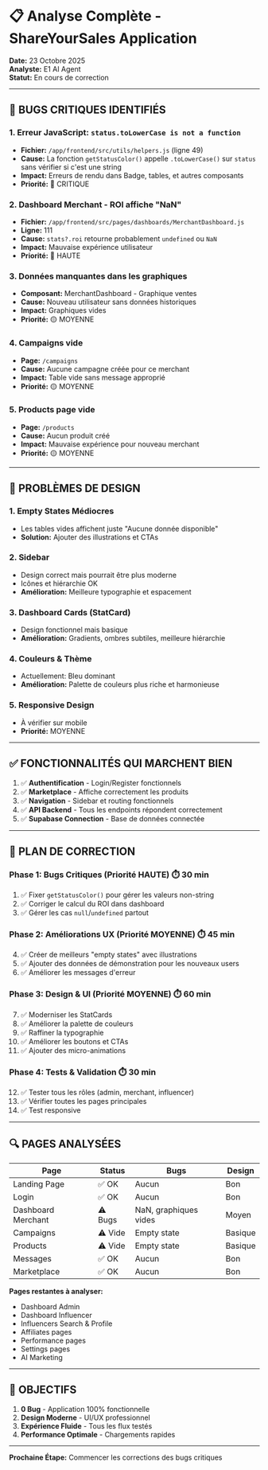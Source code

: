 # 📋 Analyse Complète - ShareYourSales Application

**Date:** 23 Octobre 2025  
**Analyste:** E1 AI Agent  
**Statut:** En cours de correction

---

## 🐛 BUGS CRITIQUES IDENTIFIÉS

### 1. **Erreur JavaScript: `status.toLowerCase is not a function`**
- **Fichier:** `/app/frontend/src/utils/helpers.js` (ligne 49)
- **Cause:** La fonction `getStatusColor()` appelle `.toLowerCase()` sur `status` sans vérifier si c'est une string
- **Impact:** Erreurs de rendu dans Badge, tables, et autres composants
- **Priorité:** 🔴 CRITIQUE

### 2. **Dashboard Merchant - ROI affiche "NaN"**
- **Fichier:** `/app/frontend/src/pages/dashboards/MerchantDashboard.js`
- **Ligne:** 111
- **Cause:** `stats?.roi` retourne probablement `undefined` ou `NaN`
- **Impact:** Mauvaise expérience utilisateur
- **Priorité:** 🔴 HAUTE

### 3. **Données manquantes dans les graphiques**
- **Composant:** MerchantDashboard - Graphique ventes
- **Cause:** Nouveau utilisateur sans données historiques
- **Impact:** Graphiques vides
- **Priorité:** 🟡 MOYENNE

### 4. **Campaigns vide**
- **Page:** `/campaigns`
- **Cause:** Aucune campagne créée pour ce merchant
- **Impact:** Table vide sans message approprié
- **Priorité:** 🟡 MOYENNE

### 5. **Products page vide**
- **Page:** `/products`
- **Cause:** Aucun produit créé
- **Impact:** Mauvaise expérience pour nouveau merchant
- **Priorité:** 🟡 MOYENNE

---

## 🎨 PROBLÈMES DE DESIGN

### 1. **Empty States Médiocres**
- Les tables vides affichent juste "Aucune donnée disponible"
- **Solution:** Ajouter des illustrations et CTAs

### 2. **Sidebar**
- Design correct mais pourrait être plus moderne
- Icônes et hiérarchie OK
- **Amélioration:** Meilleure typographie et espacement

### 3. **Dashboard Cards (StatCard)**
- Design fonctionnel mais basique
- **Amélioration:** Gradients, ombres subtiles, meilleure hiérarchie

### 4. **Couleurs & Thème**
- Actuellement: Bleu dominant
- **Amélioration:** Palette de couleurs plus riche et harmonieuse

### 5. **Responsive Design**
- À vérifier sur mobile
- **Priorité:** MOYENNE

---

## ✅ FONCTIONNALITÉS QUI MARCHENT BIEN

1. ✅ **Authentification** - Login/Register fonctionnels
2. ✅ **Marketplace** - Affiche correctement les produits
3. ✅ **Navigation** - Sidebar et routing fonctionnels
4. ✅ **API Backend** - Tous les endpoints répondent correctement
5. ✅ **Supabase Connection** - Base de données connectée

---

## 📝 PLAN DE CORRECTION

### Phase 1: Bugs Critiques (Priorité HAUTE) ⏱️ 30 min
1. ✅ Fixer `getStatusColor()` pour gérer les valeurs non-string
2. ✅ Corriger le calcul du ROI dans dashboard
3. ✅ Gérer les cas `null`/`undefined` partout

### Phase 2: Améliorations UX (Priorité MOYENNE) ⏱️ 45 min
4. ✅ Créer de meilleurs "empty states" avec illustrations
5. ✅ Ajouter des données de démonstration pour les nouveaux users
6. ✅ Améliorer les messages d'erreur

### Phase 3: Design & UI (Priorité MOYENNE) ⏱️ 60 min
7. ✅ Moderniser les StatCards
8. ✅ Améliorer la palette de couleurs
9. ✅ Raffiner la typographie
10. ✅ Améliorer les boutons et CTAs
11. ✅ Ajouter des micro-animations

### Phase 4: Tests & Validation ⏱️ 30 min
12. ✅ Tester tous les rôles (admin, merchant, influencer)
13. ✅ Vérifier toutes les pages principales
14. ✅ Test responsive

---

## 🔍 PAGES ANALYSÉES

| Page | Status | Bugs | Design |
|------|--------|------|--------|
| Landing Page | ✅ OK | Aucun | Bon |
| Login | ✅ OK | Aucun | Bon |
| Dashboard Merchant | ⚠️ Bugs | NaN, graphiques vides | Moyen |
| Campaigns | ⚠️ Vide | Empty state | Basique |
| Products | ⚠️ Vide | Empty state | Basique |
| Messages | ✅ OK | Aucun | Bon |
| Marketplace | ✅ OK | Aucun | Bon |

**Pages restantes à analyser:**
- Dashboard Admin
- Dashboard Influencer
- Influencers Search & Profile
- Affiliates pages
- Performance pages
- Settings pages
- AI Marketing

---

## 🎯 OBJECTIFS

1. **0 Bug** - Application 100% fonctionnelle
2. **Design Moderne** - UI/UX professionnel
3. **Expérience Fluide** - Tous les flux testés
4. **Performance Optimale** - Chargements rapides

---

**Prochaine Étape:** Commencer les corrections des bugs critiques
